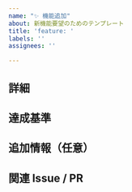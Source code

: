 ```yaml
---
name: "✨ 機能追加"
about: 新機能要望のためのテンプレート
title: 'feature: '
labels: ''
assignees: ''

---
```


## 詳細
<!-- 新機能の内容や要件、背景などを詳しく記載します -->

## 達成基準
<!-- この機能が完了したと言えるための基準 -->

## 追加情報（任意）
<!-- スクリーンショット、参考資料など -->

## 関連 Issue / PR
<!-- Closes #123 のように番号を記載 -->
